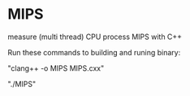 # MIPS
measure (multi thread) CPU process MIPS with C++

Run these commands to building and runing binary:

"clang++ -o MIPS MIPS.cxx"

"./MIPS"
